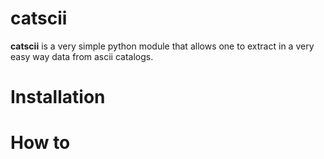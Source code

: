 # catscii

**catscii** is a very simple python module that allows one to extract in a very easy way data from ascii catalogs. 


Installation
============




How to
======

